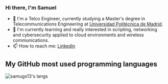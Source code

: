 ### Hi there, I'm Samuel

- 🔭 I'm a Telco Engineer, currently studying a Master's degree in Telecommunications Engineering at [Universidad Politécnica de Madrid](https://upm.es).
- 🌱 I'm currently learning and really interested in scripting, networking and cybersecurity applied to cloud environments and wireless communications.
- 📫 How to reach me: [Linkedin](https://www.linkedin.com/in/samuel-garcia-sanchez/)

## My GitHub most used programming languages
![samugs13's langs](https://github-readme-stats.vercel.app/api/top-langs?username=samugs13&count_private=true&show_icons=true&theme=dark&layout=compact&langs_count=6)
